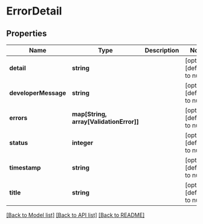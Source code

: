 # ErrorDetail

## Properties
Name | Type | Description | Notes
------------ | ------------- | ------------- | -------------
**detail** | **string** |  | [optional] [default to null]
**developerMessage** | **string** |  | [optional] [default to null]
**errors** | **map[String, array[ValidationError]]** |  | [optional] [default to null]
**status** | **integer** |  | [optional] [default to null]
**timestamp** | **string** |  | [optional] [default to null]
**title** | **string** |  | [optional] [default to null]

[[Back to Model list]](../README.md#documentation-for-models) [[Back to API list]](../README.md#documentation-for-api-endpoints) [[Back to README]](../README.md)


